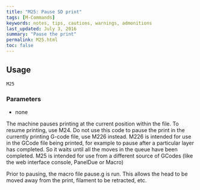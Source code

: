 ```yaml
---
title: "M25: Pause SD print" 
tags: [M-Commands]
keywords: notes, tips, cautions, warnings, admonitions
last_updated: July 3, 2016
summary: "Pause the print"
permalink: M25.html
toc: false
---
```



## Usage ##
```
M25
```

### Parameters ###
+ none

The machine pauses printing at the current position within the file. To resume printing, use M24. Do not use this code to pause the print in the currently printing G-code file, use M226 instead. M226 is intended for use in the GCode file being printed, for example to pause after a particular layer has completed. So it waits until all the moves in the queue have been completed. M25 is intended for use from a different source of GCodes (like the web interface console, PanelDue or Macro)

Prior to pausing, the macro file pause.g is run. This allows the head to be moved away from the print, filament to be retracted, etc.
